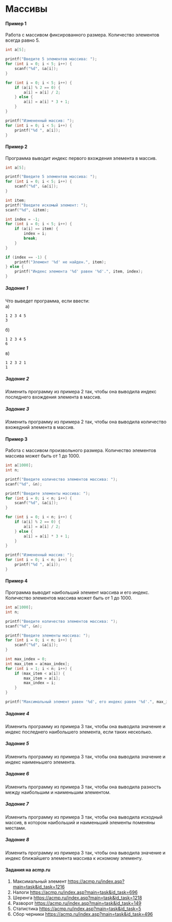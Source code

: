 # Массивы

#### Пример 1
Работа с массивом фиксированного размера. Количество элементов всегда равно 5.
```c
int a[5];

printf("Введите 5 элементов массива: ");
for (int i = 0; i < 5; i++) {
    scanf("%d", &a[i]);
}

for (int i = 0; i < 5; i++) {
    if (a[i] % 2 == 0) {
        a[i] = a[i] / 2;
    } else {
        a[i] = a[i] * 3 + 1;
    }
}

printf("Измененный массив: ");
for (int i = 0; i < 5; i++) {
    printf("%d ", a[i]);
}
```

#### Пример 2
Программа выводит индекс первого вхождения элемента в массив.
```c
int a[5];

printf("Введите 5 элементов массива: ");
for (int i = 0; i < 5; i++) {
    scanf("%d", &a[i]);
}

int item;
printf("Введите искомый элемент: ");
scanf("%d", &item);

int index = -1;
for (int i = 0; i < 5; i++) {
    if (a[i] == item) {
        index = i;
        break;
    }
}

if (index == -1) {
    printf("Элемент '%d' не найден.", item);
} else {
    printf("Индекс элемента '%d' равен '%d'.", item, index);
}
```

##### Задание 1
Что выведет программа, если ввести:  
а)  
```
1 2 3 4 5
3
```
б) 
```
1 2 3 4 5
6
```
в) 
```
1 2 3 2 1
1
```

##### Задание 2  
Изменить программу из примера 2 так, чтобы она выводила индекс последнего вхождения элемента в массив.  

##### Задание 3  
Изменить программу из примера 2 так, чтобы она выводила количество вхожедний элемента в массив.

#### Пример 3
Работа с массивом произвольного размера. Количество элементов массива может быть от 1 до 1000.

```c
int a[1000];
int n;

printf("Введите количество элементов массива: ");
scanf("%d", &n);

printf("Введите элементы массива: ");
for (int i = 0; i < n; i++) {
    scanf("%d", &a[i]);
}

for (int i = 0; i < n; i++) {
    if (a[i] % 2 == 0) {
        a[i] = a[i] / 2;
    } else {
        a[i] = a[i] * 3 + 1;
    }
}

printf("Измененный массив: ");
for (int i = 0; i < n; i++) {
    printf("%d ", a[i]);
}
```

#### Пример 4
Программа выводит наибольший элемент массива и его индекс. Количество элементов массива может быть от 1 до 1000.
```c
int a[1000];
int n;

printf("Введите количество элементов массива: ");
scanf("%d", &n);

printf("Введите элементы массива: ");
for (int i = 0; i < n; i++) {
    scanf("%d", &a[i]);
}

int max_index = 0;
int max_item = a[max_index];
for (int i = 1; i < n; i++) {
    if (max_item < a[i]) {
        max_item = a[i];
        max_index = i;
    }
}

printf("Максимальный элемент равен '%d', его индекс равен '%d'.", max_item, max_index);
```

##### Задание 4
Изменить программу из примера 3 так, чтобы она выводила значение и индекс последнего наибольшего элемента, если таких несколько.

##### Задание 5
Изменить программу из примера 3 так, чтобы она выводила значение и индекс наименьшего элемента.

##### Задание 6
Изменить программу из примера 3 так, чтобы она выводила разность между наибольшим и наименьшим элементом.

##### Задание 7
Изменить программу из примера 3 так, чтобы она выводила исходный массив, в котором наибольший и наименьший элементы поменяны местами.

##### Задание 8  
Изменить программу из примера 3 так, чтобы она выводила значение и индекс ближайшего элемента массива к искомому элементу.

#### Задания на acmp.ru
1. Максимальный элемент https://acmp.ru/index.asp?main=task&id_task=1216
2. Налоги https://acmp.ru/index.asp?main=task&id_task=696
3. Шеренга https://acmp.ru/index.asp?main=task&id_task=1218
4. Разворот https://acmp.ru/index.asp?main=task&id_task=149
5. Статистика https://acmp.ru/index.asp?main=task&id_task=5
6. Сбор черники https://acmp.ru/index.asp?main=task&id_task=496
